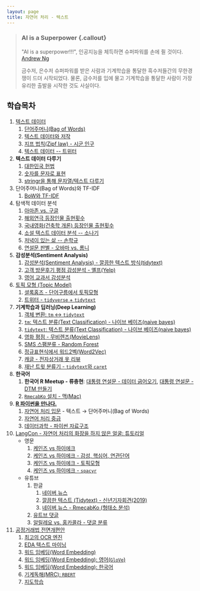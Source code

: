 ```yaml
---
layout: page
title: 자연어 처리 - 텍스트
---
```


> ### AI is a Superpower {.callout}
>
> "AI is a superpower!!!", 인공지능을 체득하면 슈퍼파워를 손에 쥘 것이다. [Andrew Ng](https://twitter.com/andrewyng/status/728986380638916609)
>
> 금수저, 은수저 슈퍼파워를 받은 사람과 기계학습을 통달한 흑수저들간의 무한경쟁이 드뎌 시작되었다. 물론, 
> 금수저를 입에 물고 기계학습을 통달한 사람이 가장 유리한 출발을 시작한 것도 사실이다.



## 학습목차 

1. [텍스트 데이터](nlp-text.html)
    1. [단어주머니(Bag of Words)](nlp-bag-of-words.html)
    1. [텍스트 데이터와 저작](https://statkclee.github.io/ds-authoring/)
    1. [지프 법칙(Zipf law) - 시군 인구](nlp-zipf-law.html)    
    1. [텍스트 데이터 -- 트위터](nlp-text-twitter.html)
1. **텍스트 데이터 다루기**
    1. [대한민국 헌법](text-constitution.html)
    1. [숫자를 문자로 표현](nlp-number-to-text.html)
    1. [stringr을 통해 문자열/텍스트 다루기](nlp-stringr.html)
1. 단어주머니(Bag of Words)와 TF-IDF
    1. [BoW와 TF-IDF](nlp-bow-tf-idf.html)
1. 탐색적 데이터 분석
    1. [아마존 vs. 구글](nlp-amazon-google.html)
    1. [해외연극 등장인물 출현횟수](nlp-movie-play.html)
    1. [국내영화(건축학 개론) 등장인물 출현횟수](nlp-movie-arch101.html)
    1. [소설 텍스트 데이터 분석 -- 소나기](nlp-text-basic.html)
    1. [저녁이 있는 삶 -- 손학규](nlp-book.html)
    1. [연설문 판별 - 오바마 vs. 롬니](http://statkclee.github.io/politics/text-classify-speeches.html)
1. **감성분석(Sentiment Analysis)**
    1. [감성분석(Sentiment Analysis) - 깔끔한 텍스트 방식(tidytext)](nlp-sentiment.html)
    1. [고객 방문후기 평점 감성분석 - 옐프(Yelp)](nlp-text-sentiment-yelp.html)
    1. [영어 교과서 감성분석](nlp-english-textbook.html)
1. [토픽 모형 (Topic Model)](nlp-topic-modeling.html) 
    1. [셜록홈즈 - 단어구름에서 토픽모형](silge-topic-modeling.html) 
    1. [트위터 - `tidyverse` + `tidytext`](nlp-twitter-tidytext.html) 
1. **기계학습과 딥러닝(Deep Learning)**
    1. [객체 변환: `tm` &harr; `tidytext`](nlp-tm-tidytext.html)
    1. [`tm`: 텍스트 분류(Text Classification) - 나이브 베이즈(naive bayes)](nlp-text-classification.html)
    1. [`tidytext`: 텍스트 분류(Text Classification) - 나이브 베이즈(naive bayes)](nlp-text-classification-tidytext.html)
    1. [영화 평점 - 무비렌즈(MovieLens)](nlp-text-movielens.html)
    1. [SMS 스팸분류 - Random Forest](nlp-spam-machine-learning.html)
    1. [정규표현식에서 워드2벡(Word2Vec)](nlp-regex-word2vec.html)
    1. [캐글 - 전자상거래 옷 리뷰](text-kaggle-ecommerce-review.html)
    1. [재난 트윗 분류기 - `tidytext`와 `caret`](text-twitter-tidytext-caret.html)
1. **한국어**
    1. **한국어 R Meetup - 류충현**: [대통령 연설문 - 데이터 긁어오기](nlp-president-crawl.html), [대통령 연설문 - DTM 만들기](nlp-president-dtm.html)
    1. [`RmecabKo` 설치 - 맥(Mac)](nlp-rmecabko-install.html)
1. **[R 파이썬을 만나다.](text-r-meet-python.html)**
    1. [자연어 처리 입문](nlp-intro-python.html) - 텍스트 &rarr; 단어주머니(Bag of Words) 
    1. [자연어 처리 중급](nlp-intermediate-python.html) 
    1. [데이터과학 - 파이썬 자료구조](text-python-datatype.html)
1. [LangCon - 자연어 처리의 화장을 하지 않은 얼굴: 튜토리얼](langcon-2019-tutorial.html)
    - 영문
        1. [케인즈 vs 하이에크](langcon-keynes-hayek.html)
        1. [케인즈 vs 하이에크 - 감성, 핵심어, 연관단어](langcon-keynes-hayek-sentiment.html)
        1. [케인즈 vs 하이에크 - 토픽모형](langcon-keynes-hayek-topic.html)
        1. [케인즈 vs 하이에크 - `spacyr`](langcon-keynes-hayek-spacyr.html)
    - 유튜브
        1. 한글 
            1. [네이버 뉴스](nlp-naver-news.html)
            1. [깔끔한 텍스트 (Tidytext) - 신년기자회견(2019)](nlp-tidytext-moon-speech.html)
            1. [네이버 뉴스 - RmecabKo (형태소 분석)](nlp-naver-news-mecab.html)           
        1. [유트브 댓글](nlp-youtube-comment.html)
        1. [알릴레요 vs. 홍카콜라 - 댓글 분류](youtube-channel-comment-classification.html)
1. [공정거래법 전면개편안](text-fair-law.html)
    1. [최고의 OCR 엔진](text-fair-law-ocr.html)
    1. [EDA 텍스트 마이닝](text-fair-law-tm.html)
    1. [워드 임베딩(Word Embedding)](text-fair-law-word-embedding.html)
    1. [워드 임베딩(Word Embedding): 영어(`GloVe`)](text-fair-law-word-embedding-glove.html)
    1. [워드 임베딩(Word Embedding): 한국어](text-fair-law-word-embedding-korean.html)
    1. [기계독해(MRC): `RBERT`](text-fair-law-mrc.html)
    1. [지도학습](text-fair-law-supervised.html)